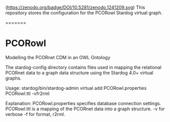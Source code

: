 (https://zenodo.org/badge/DOI/10.5281/zenodo.1241209.svg)
This repository stores the configuration for the PCORowl Stardog virtual graph.

=======
# PCORowl
Modelling the PCORnet CDM in an OWL Ontology

The stardog-config directory contains files used in mapping the relational
PCORnet data to a graph data structure using the Stardog 4.0+ virtual graphs.

Usage:
stardog/bin/stardog-admin virtual add PCORowl.properties PCORowl.ttl -vfr2rml

Explanation:
PCORowl.properties specifies database connection settings.
PCORowl.ttl is a mapping of the PCORnet data into a graph structure. 
-v for verbose
-f for format, r2rml.
